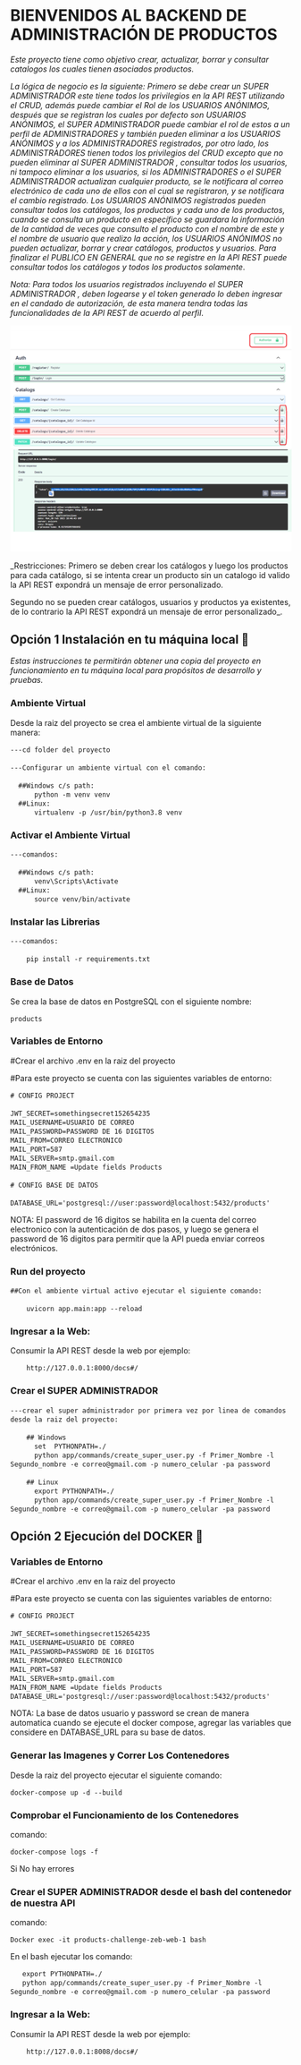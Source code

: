 # BIENVENIDOS AL BACKEND DE ADMINISTRACIÓN DE PRODUCTOS

_Este proyecto tiene como objetivo crear, actualizar, borrar y consultar catalogos los cuales tienen asociados productos._

_La lógica de negocio es la siguiente: Primero se debe crear un SUPER ADMINISTRADOR este tiene todos los privilegios en
la API REST utilizando el CRUD, además puede cambiar el Rol de los USUARIOS ANÓNIMOS, después que se registran los cuales por
defecto son USUARIOS ANÓNIMOS, el SUPER ADMINISTRADOR puede cambiar el rol de estos a un perfil de ADMINISTRADORES y también
pueden eliminar a los USUARIOS ANÓNIMOS y a los ADMINISTRADORES registrados, por otro lado, los ADMINISTRADORES
tienen todos los privilegios del CRUD excepto que no pueden eliminar al SUPER ADMINISTRADOR , consultar todos los usuarios, ni tampoco eliminar a los usuarios,
si los ADMINISTRADORES o el SUPER ADMINISTRADOR actualizan cualquier producto, se le notificara al correo electrónico de cada uno de ellos
con el cual se registraron, y se notificara el cambio registrado.
Los USUARIOS ANÓNIMOS registrados pueden consultar todos los catálogos, los productos y cada uno de los productos, cuando se consulta
un producto en específico se guardara la información de la cantidad de veces que consulto el producto con el nombre de este y el nombre
de usuario que realizo la acción, los USUARIOS ANÓNIMOS no pueden actualizar, borrar y crear catálogos, productos y usuarios.
Para finalizar el PUBLICO EN GENERAL que no se registre en la API REST puede consultar todos los catálogos y todos los productos solamente_.

_Nota: Para todos los usuarios registrados incluyendo el SUPER ADMINISTRADOR , deben logearse y el token generado lo deben ingresar en el candado
de autorización, de esta manera tendra todas las funcionalidades de la API REST de acuerdo al perfil_.

![Aquí la descripción de la imagen por si no carga](https://raw.githubusercontent.com/ManuelOg16/Products-Challenge-Zeb/master/assets/Ingresar-token.png)
![Aquí la descripción de la imagen por si no carga](https://raw.githubusercontent.com/ManuelOg16/Products-Challenge-Zeb/master/assets/token.png)

\_Restricciones:
Primero se deben crear los catálogos y luego los productos para cada catálogo, si se intenta crear un producto sin un catalogo id valido la API REST expondrá un mensaje de error personalizado.

Segundo no se pueden crear catálogos, usuarios y productos ya existentes, de lo contrario la API REST expondrá un mensaje de error personalizado\_.

## Opción 1 Instalación en tu máquina local 🔧

_Estas instrucciones te permitirán obtener una copia del proyecto en funcionamiento en tu máquina local para propósitos
de desarrollo y pruebas._

### Ambiente Virtual

Desde la raiz del proyecto se crea el ambiente virtual de la siguiente manera:

```
---cd folder del proyecto

---Configurar un ambiente virtual con el comando:

  ##Windows c/s path:
      python -m venv venv
  ##Linux:
      virtualenv -p /usr/bin/python3.8 venv
```

### Activar el Ambiente Virtual

```
---comandos:

  ##Windows c/s path:
      venv\Scripts\Activate
  ##Linux:
      source venv/bin/activate
```

### Instalar las Librerias

```
---comandos:

    pip install -r requirements.txt

```

### Base de Datos

Se crea la base de datos en PostgreSQL con el siguiente nombre:

```
products

```

### Variables de Entorno

#Crear el archivo .env en la raiz del proyecto

#Para este proyecto se cuenta con las siguientes variables de entorno:

```
# CONFIG PROJECT

JWT_SECRET=somethingsecret152654235
MAIL_USERNAME=USUARIO DE CORREO
MAIL_PASSWORD=PASSWORD DE 16 DIGITOS
MAIL_FROM=CORREO ELECTRONICO
MAIL_PORT=587
MAIL_SERVER=smtp.gmail.com
MAIN_FROM_NAME =Update fields Products

# CONFIG BASE DE DATOS

DATABASE_URL='postgresql://user:password@localhost:5432/products'

```

NOTA: El password de 16 digitos se habilita en la cuenta del correo electronico con la autenticación de dos pasos,
y luego se genera el password de 16 digitos para permitir que la API pueda enviar correos electrónicos.

### Run del proyecto

```
##Con el ambiente virtual activo ejecutar el siguiente comando:

    uvicorn app.main:app --reload

```

### Ingresar a la Web:

Consumir la API REST desde la web por ejemplo:

```
    http://127.0.0.1:8000/docs#/

```

### Crear el SUPER ADMINISTRADOR

```
---crear el super administrador por primera vez por linea de comandos desde la raiz del proyecto:

    ## Windows
      set  PYTHONPATH=./
      python app/commands/create_super_user.py -f Primer_Nombre -l Segundo_nombre -e correo@gmail.com -p numero_celular -pa password

    ## Linux
      export PYTHONPATH=./
      python app/commands/create_super_user.py -f Primer_Nombre -l Segundo_nombre -e correo@gmail.com -p numero_celular -pa password

```

## Opción 2 Ejecución del DOCKER 🔧

### Variables de Entorno

#Crear el archivo .env en la raiz del proyecto

#Para este proyecto se cuenta con las siguientes variables de entorno:

```
# CONFIG PROJECT

JWT_SECRET=somethingsecret152654235
MAIL_USERNAME=USUARIO DE CORREO
MAIL_PASSWORD=PASSWORD DE 16 DIGITOS
MAIL_FROM=CORREO ELECTRONICO
MAIL_PORT=587
MAIL_SERVER=smtp.gmail.com
MAIN_FROM_NAME =Update fields Products
DATABASE_URL='postgresql://user:password@localhost:5432/products'

```

NOTA: La base de datos usuario y password se crean de manera automatica cuando se ejecute el docker compose, agregar las variables que considere en
DATABASE_URL para su base de datos.

### Generar las Imagenes y Correr Los Contenedores

Desde la raiz del proyecto ejecutar el siguiente comando:

```
docker-compose up -d --build

```

### Comprobar el Funcionamiento de los Contenedores

comando:

```
docker-compose logs -f

```

Si No hay errores

### Crear el SUPER ADMINISTRADOR desde el bash del contenedor de nuestra API

comando:

```
Docker exec -it products-challenge-zeb-web-1 bash

```

En el bash ejecutar los comando:

```
   export PYTHONPATH=./
   python app/commands/create_super_user.py -f Primer_Nombre -l Segundo_nombre -e correo@gmail.com -p numero_celular -pa password

```

### Ingresar a la Web:

Consumir la API REST desde la web por ejemplo:

```
    http://127.0.0.1:8008/docs#/

```
